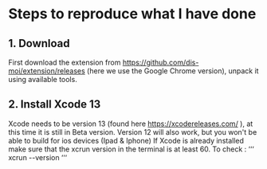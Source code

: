 # Steps to reproduce what I have done 

## 1. Download
First download the extension from https://github.com/dis-moi/extension/releases (here we use the Google Chrome version), unpack it using available tools.

## 2. Install Xcode 13 
Xcode needs to be version 13 (found here https://xcodereleases.com/ ), at this time it is still in Beta version. Version 12 will also work, but you won't be able to build for ios devices (Ipad & Iphone)
If Xcode is already installed make sure that the xcrun version in the terminal is at least 60. To check : 
‘‘‘
xcrun --version
‘‘‘
